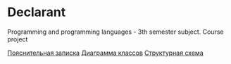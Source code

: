 # Declarant
Programming and programming languages - 3th semester subject. Course project

[Пояснительная записка](https://github.com/olegzhukovsky-750501/declarant/blob/master/Documents/%D0%9F%D0%BE%D1%8F%D1%81%D0%BD%D0%B8%D1%82%D0%B5%D0%BB%D1%8C%D0%BD%D0%B0%D1%8F%20%D0%B7%D0%B0%D0%BF%D0%B8%D1%81%D0%BA%D0%B0.docx)
[Диаграмма классов](https://github.com/olegzhukovsky-750501/declarant/blob/master/Documents/%D0%94%D0%B8%D0%B0%D0%B3%D1%80%D0%B0%D0%BC%D0%BC%D0%B0%20%D0%BA%D0%BB%D0%B0%D1%81%D1%81%D0%BE%D0%B2.pdf)
[Структурная схема]()
